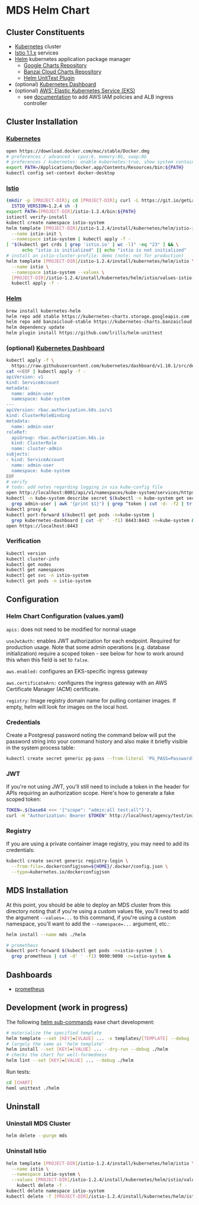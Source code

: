 # MDS Helm Chart

## Cluster Constituents

* [Kubernetes](https://kubernetes.io) cluster
* [Istio 1.1.x](https://istio.io) services
* [Helm](https://helm.sh) kubernetes application package manager
  * [Google Charts Repository](https://kubernetes-charts.storage.googleapis.com/)
  * [Banzai Cloud Charts Repository](https://kubernetes-charts.banzaicloud.com/)
  * [Helm UnitTest Plugin](https://github.com/lrills/helm-unittest)
* (optional) [Kubernetes Dashboard](https://github.com/kubernetes/dashboard)
* (optional) [AWS' Elastic Kubernetes Service (EKS)](https://aws.amazon.com/eks/)
  * see [documentation](https://docs.aws.amazon.com/eks/latest/userguide/alb-ingress.html) to add AWS IAM policies and ALB ingress controller

## Cluster Installation

### [Kubernetes](https://kubernetes.io)

```bash
open https://download.docker.com/mac/stable/Docker.dmg
# preferences / advanced : cpus:6, memory:8G, swap:8G
# preferences / kubernetes: enable kubernetes:true, show system containers:true
export PATH=/Applications/Docker.app/Contents/Resources/bin:${PATH}
kubectl config set-context docker-desktop
```

### [Istio](https://istio.io)

```bash
(mkdir -p [PROJECT-DIR]; cd [PROJECT-DIR]; curl -L https://git.io/getLatestIstio | \
  ISTIO_VERSION=1.2.4 sh -)
export PATH=[PROJECT-DIR]/istio-1.2.4/bin:${PATH}
istioctl verify-install
kubectl create namespace istio-system
helm template [PROJECT-DIR]/istio-1.2.4/install/kubernetes/helm/istio-init \
  --name istio-init \
  --namespace istio-system | kubectl apply -f -
[ "$(kubectl get crds | grep 'istio.io' | wc -l)" -eq "23" ] && \
      echo "istio is initialized" || echo "istio is not initialized"
# install an istio-cluster-profile: demo (note: not for production)
helm template [PROJECT-DIR]/istio-1.2.4/install/kubernetes/helm/istio \
  --name istio \
  --namespace istio-system --values \
  [PROJECT-DIR]/istio-1.2.4/install/kubernetes/helm/istio/values-istio-demo.yaml | \
  kubectl apply -f -
```

### [Helm](https://helm.sh)

```bash
brew install kubernetes-helm
helm repo add stable https://kubernetes-charts.storage.googleapis.com
helm repo add banzaicloud-stable https://kubernetes-charts.banzaicloud.com
helm dependency update
helm plugin install https://github.com/lrills/helm-unittest
```

### (optional) [Kubernetes Dashboard](https://github.com/kubernetes/dashboard)

```bash
kubectl apply -f \
  https://raw.githubusercontent.com/kubernetes/dashboard/v1.10.1/src/deploy/recommended/kubernetes-dashboard.yaml
cat <<EOF | kubectl apply -f -
apiVersion: v1
kind: ServiceAccount
metadata:
  name: admin-user
  namespace: kube-system
---
apiVersion: rbac.authorization.k8s.io/v1
kind: ClusterRoleBinding
metadata:
  name: admin-user
roleRef:
  apiGroup: rbac.authorization.k8s.io
  kind: ClusterRole
  name: cluster-admin
subjects:
- kind: ServiceAccount
  name: admin-user
  namespace: kube-system
EOF
# verify
# todo: add notes regarding logging in via kube-config file
open http://localhost:8001/api/v1/namespaces/kube-system/services/https:kubernetes-dashboard:/proxy/
kubectl -n kube-system describe secret $(kubectl -n kube-system get secret | \
  grep admin-user | awk '{print $1}') | grep ^token | cut -d: -f2 | tr -d '[:space:]' | pbcopy
kubectl proxy &
kubectl port-forward $(kubectl get pods -n=kube-system |
  grep kubernetes-dashboard | cut -d' ' -f1) 8443:8443 -n=kube-system &
open https://localhost:8443
```

### Verification

```bash
kubectl version
kubectl cluster-info
kubectl get nodes
kubectl get namespaces
kubectl get svc -n istio-system
kubectl get pods -n istio-system
```

## Configuration

### Helm Chart Configuration (values.yaml)

`apis:` does not need to be modified for normal usage

`useJwtAuth:` enables JWT authorization for each endpoint.  Required for production usage.  Note that some admin operations (e.g. database initialization) require a scoped token - see below for how to work around this when this field is set to `false`.

`aws.enabled:` configures an EKS-specific ingress gateway

`aws.certificateArn:` configures the ingress gateway with an AWS Certificate Manager (ACM) certificate.

`registry`: Image registry domain name for pulling container images.  If empty, helm will look for images on the local host.

### Credentials

Create a Postgresql password noting the command below will put the password string into your command history and also make it briefly visible in the system process table:

```bash
kubectl create secret generic pg-pass --from-literal 'PG_PASS=Password123#'
```

### JWT

If you're not using JWT, you'll still need to include a token in the header for APIs requiring an authorization scope.  Here's how to generate a fake scoped token:

```bash
TOKEN=.$(base64 <<< '{"scope": "admin:all test:all"}').
curl -H "Authorization: Bearer $TOKEN" http://localhost/agency/test/initialize
```

### Registry

If you are using a private container image registry, you may need to add its credentials:

```bash
kubectl create secret generic registry-login \
  --from-file=.dockerconfigjson=${HOME}/.docker/config.json \
  --type=kubernetes.io/dockerconfigjson
```

## MDS Installation

At this point, you should be able to deploy an MDS cluster from this directory noting that if you're using a custom values file, you'll need to add the argument `--values=...` to this command, if you're using a custom namespace, you'll want to add the `--namespace=...` argument, etc.:

```bash
helm install --name mds ./helm

# prometheus
kubectl port-forward $(kubectl get pods -n=istio-system | \
  grep prometheus | cut -d' ' -f1) 9090:9090 -n=istio-system &
```

## Dashboards

* [prometheus](htttp://localhost:9090)

## Development (work in progress)

The following [helm sub-commands](https://helm.sh/docs/helm/) ease chart development:

```bash
# materialize the specified template
helm template --set [KEY]=[VLAUE] ... -x templates/[TEMPLATE] --debug ./helm
# largely the same as 'helm template'
helm install --set [KEY]=[VALUE] ... --dry-run --debug ./helm
# checks the chart for well-formedness
helm lint --set [KEY]=[VALUE] ... --debug ./helm
```

Run tests:

```bash
cd [CHART]
heml unittest ./helm
```

## Uninstall

### Uninstall MDS Cluster

```bash
helm delete --purge mds
```

### Uninstall Istio

```bash
helm template [PROJECT-DIR]/istio-1.2.4/install/kubernetes/helm/istio \
  --name istio \
  --namespace istio-system \
  --values [PROJECT-DIR]/istio-1.2.4/install/kubernetes/helm/istio/values-istio-demo.yaml | \
    kubectl delete -f -
kubectl delete namespace istio-system
kubectl delete -f [PROJECT-DIR]/istio-1.2.4/install/kubernetes/helm/istio-init/files
```
